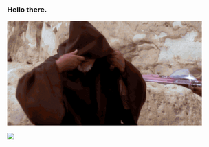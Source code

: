 ### Hello there.

![](/hello-there.gif)  

![](https://komarev.com/ghpvc/?username=shubham-awasthi-unity)

<!--
**shubham-awasthi-unity/shubhamawasthi11** is a ✨ _special_ ✨ repository because its `README.md` (this file) appears on your GitHub profile.

